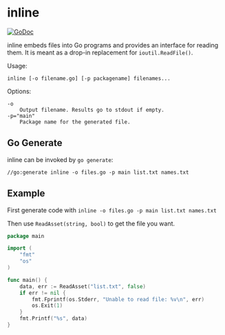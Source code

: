 # inline

[![GoDoc](https://godoc.org/github.com/thebaer/inline?status.svg)](https://godoc.org/github.com/thebaer/inline)

inline embeds files into Go programs and provides an interface for reading them. It is meant as a drop-in replacement for `ioutil.ReadFile()`.

Usage:

`inline [-o filename.go] [-p packagename] filenames...`

Options:

```
-o
	Output filename. Results go to stdout if empty.
-p="main"
	Package name for the generated file.
```

## Go Generate

inline can be invoked by `go generate`:

`//go:generate inline -o files.go -p main list.txt names.txt`

## Example

First generate code with `inline -o files.go -p main list.txt names.txt`

Then use `ReadAsset(string, bool)` to get the file you want.

```go
package main

import (
	"fmt"
	"os"
)

func main() {
	data, err := ReadAsset("list.txt", false)
    if err != nil {
        fmt.Fprintf(os.Stderr, "Unable to read file: %v\n", err)
        os.Exit(1)
    }
	fmt.Printf("%s", data)
}
```
